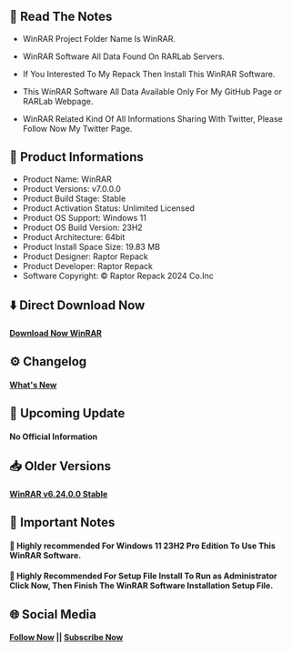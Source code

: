## 📝 Read The Notes

- WinRAR Project Folder Name  Is WinRAR.

- WinRAR Software All Data Found On RARLab Servers.

- If You Interested To My Repack Then Install This WinRAR Software.

- This WinRAR Software All Data Available Only For My GitHub Page or RARLab Webpage.

- WinRAR Related Kind Of All Informations Sharing With Twitter, Please Follow Now My Twitter Page.

## 🧾 Product Informations

- Product Name: WinRAR
- Product Versions: v7.0.0.0
- Product Build Stage: Stable
- Product Activation Status: Unlimited Licensed 
- Product OS Support: Windows 11
- Product OS Build Version: 23H2
- Product Architecture: 64bit
- Product Install Space Size: 19.83 MB
- Product Designer: Raptor Repack
- Product Developer: Raptor Repack
- Software Copyright: © Raptor Repack 2024 Co.Inc

## ⬇️ Direct Download Now

#### [Download Now WinRAR](https://github.com/RaptorRepack/RaptorRepack/releases/download/Download/WinRAR_v7.0.0.0.exe)

## ⚙️ Changelog

#### [What's New](https://github.com/RaptorRepack/WinRAR/releases/tag/v7.0.0)

## 📢 Upcoming Update

#### No Official Information

## 📥 Older Versions

#### [WinRAR v6.24.0.0 Stable](https://github.com/RaptorRepack/WinRAR/releases/tag/v6.24)

## 📝 Important Notes

#### 🔴 Highly recommended For Windows 11 23H2 Pro Edition To Use This WinRAR Software.

#### 🔴 Highly Recommended For Setup File Install To Run as Administrator Click Now, Then Finish The WinRAR Software Installation Setup File.

## 🌐 Social Media

#### [Follow Now](https://twitter.com/raptorrepack) || [Subscribe Now](https://youtube.com/@RaptorRepack)
